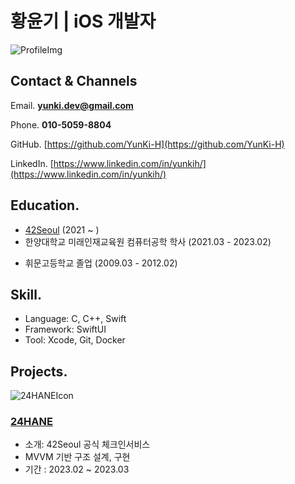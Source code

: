 # 황윤기 | iOS 개발자

![ProfileImg](https://github.com/YunKi-H/RESUME/assets/80469941/f6499aff-5e76-4fad-8b16-07f4554d44b1)


## Contact & Channels

Email. **yunki.dev@gmail.com**

Phone. **010-5059-8804**

GitHub. [https://github.com/YunKi-H](https://github.com/YunKi-H)

LinkedIn. [https://www.linkedin.com/in/yunkih/](https://www.linkedin.com/in/yunkih/)

<!-- ## Experience. -->

## Education.
- [42Seoul](https://42seoul.kr/) (2021 ~ )
- 한양대학교 미래인재교육원 컴퓨터공학 학사 (2021.03 - 2023.02)
<!-- - 세종대학교 경영학과 중퇴 (2012.03 - 2016.09) -->
- 휘문고등학교 졸업 (2009.03 - 2012.02)

## Skill.
- Language: C, C++, Swift
- Framework: SwiftUI
- Tool: Xcode, Git, Docker

## Projects.

![24HANEIcon](https://github.com/YunKi-H/RESUME/assets/80469941/f478df74-8d26-4d69-9e08-8984057b2b38)

### [24HANE](https://github.com/ittzggd/24HANE_ver2)
- 소개: 42Seoul 공식 체크인서비스
- MVVM 기반 구조 설계, 구현
- 기간 : 2023.02 ~ 2023.03